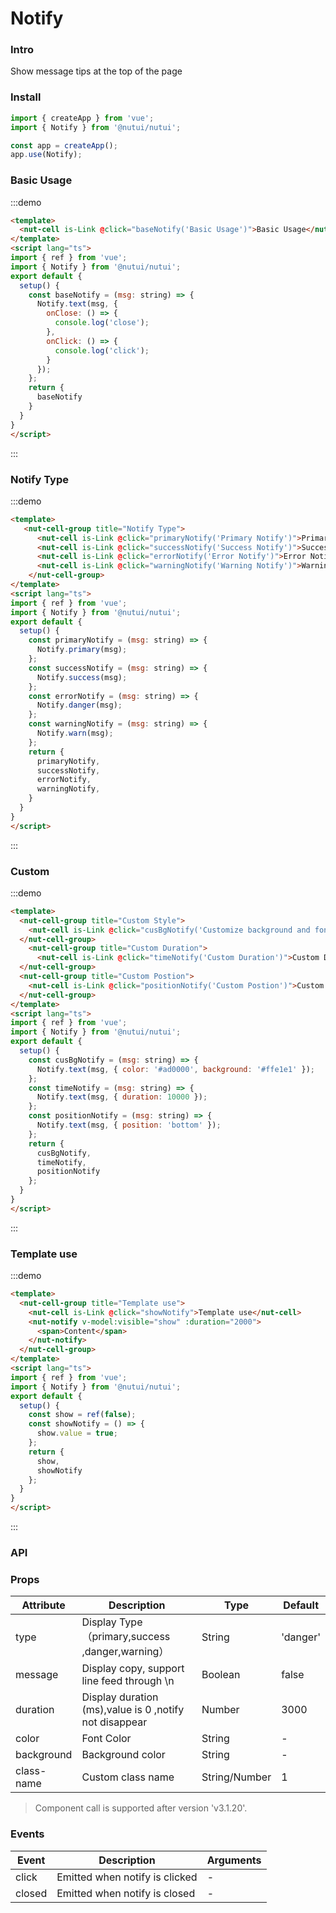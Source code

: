 #  Notify

### Intro
    
Show message tips at the top of the page
    
### Install

``` javascript
import { createApp } from 'vue';
import { Notify } from '@nutui/nutui';

const app = createApp();
app.use(Notify);
```    

### Basic Usage

:::demo
```html
<template>
  <nut-cell is-Link @click="baseNotify('Basic Usage')">Basic Usage</nut-cell>
</template>
<script lang="ts">
import { ref } from 'vue';
import { Notify } from '@nutui/nutui';
export default {
  setup() {
    const baseNotify = (msg: string) => {
      Notify.text(msg, {
        onClose: () => {
          console.log('close');
        },
        onClick: () => {
          console.log('click');
        }
      });
    };
    return {
      baseNotify
    }
  }
}
</script>
```
:::

### Notify Type

:::demo
```html
<template>
   <nut-cell-group title="Notify Type">
      <nut-cell is-Link @click="primaryNotify('Primary Notify')">Primary Notify</nut-cell>
      <nut-cell is-Link @click="successNotify('Success Notify')">Success Notify</nut-cell>
      <nut-cell is-Link @click="errorNotify('Error Notify')">Error Notify</nut-cell>
      <nut-cell is-Link @click="warningNotify('Warning Notify')">Warning Notify</nut-cell>
    </nut-cell-group>
</template>
<script lang="ts">
import { ref } from 'vue';
import { Notify } from '@nutui/nutui';
export default {
  setup() {
    const primaryNotify = (msg: string) => {
      Notify.primary(msg);
    };
    const successNotify = (msg: string) => {
      Notify.success(msg);
    };
    const errorNotify = (msg: string) => {
      Notify.danger(msg);
    };
    const warningNotify = (msg: string) => {
      Notify.warn(msg);
    };
    return {
      primaryNotify,
      successNotify,
      errorNotify,
      warningNotify,
    }
  }
}
</script>
```
:::
### Custom
:::demo
```html
<template>
  <nut-cell-group title="Custom Style">
    <nut-cell is-Link @click="cusBgNotify('Customize background and font colors')">Customize background and font colors</nut-cell>
  </nut-cell-group>
    <nut-cell-group title="Custom Duration">
      <nut-cell is-Link @click="timeNotify('Custom Duration')">Custom Duration</nut-cell>
  </nut-cell-group>
  <nut-cell-group title="Custom Postion">
    <nut-cell is-Link @click="positionNotify('Custom Postion')">Custom Postion</nut-cell>
  </nut-cell-group>
</template>
<script lang="ts">
import { ref } from 'vue';
import { Notify } from '@nutui/nutui';
export default {
  setup() {
    const cusBgNotify = (msg: string) => {
      Notify.text(msg, { color: '#ad0000', background: '#ffe1e1' });
    };
    const timeNotify = (msg: string) => {
      Notify.text(msg, { duration: 10000 });
    };
    const positionNotify = (msg: string) => {
      Notify.text(msg, { position: 'bottom' });
    };
    return {
      cusBgNotify,
      timeNotify,
      positionNotify
    };
  }
}
</script>
```
:::



### Template use
:::demo
```html
<template>
  <nut-cell-group title="Template use">
    <nut-cell is-Link @click="showNotify">Template use</nut-cell>
    <nut-notify v-model:visible="show" :duration="2000">
      <span>Content</span>
    </nut-notify>
  </nut-cell-group>
</template>
<script lang="ts">
import { ref } from 'vue';
import { Notify } from '@nutui/nutui';
export default {
  setup() {
    const show = ref(false);
    const showNotify = () => {
      show.value = true;
    };
    return {
      show,
      showNotify
    };
  }
}
</script>
```
:::
   
    
### API
    
### Props
    
| Attribute  | Description                                              | Type          | Default  |
|------------|----------------------------------------------------------|---------------|----------|
| type       | Display Type（primary,success ,danger,warning）      | String        | 'danger' |
| message    | Display copy, support line feed through \n              | Boolean       | false    |
| duration   | Display duration (ms),value is 0 ,notify not disappear | Number        | 3000     |
| color      | Font Color                                               | String        | -        |
| background | Background color                                         | String        | -        |
| class-name | Custom class name                                        | String/Number | 1        |

> Component call is supported after version 'v3.1.20'.

### Events

| Event  | Description                    | Arguments |
|--------|--------------------------------|-----------|
| click  | Emitted when notify is clicked | -         |
| closed | Emitted when notify is closed  | -         |
    